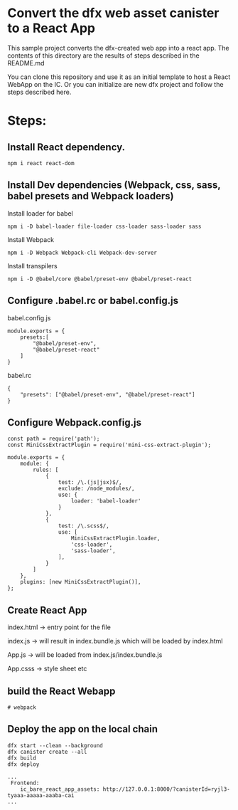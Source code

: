 # Convert the dfx web asset canister to a React App

This sample project converts the dfx-created web app into a react app.
The contents of this directory are the results of steps described in the README.md

You can clone this repository and use it as an initial template to host a React
WebApp on the IC.  Or you can initialize are new dfx project and follow the
steps described here.


# Steps:

## Install React dependency.

```
npm i react react-dom
```


## Install Dev dependencies (Webpack, css, sass, babel presets and Webpack loaders)

Install loader for babel
```
npm i -D babel-loader file-loader css-loader sass-loader sass
```


Install Webpack
```
npm i -D Webpack Webpack-cli Webpack-dev-server
```

Install transpilers
```
npm i -D @babel/core @babel/preset-env @babel/preset-react
```


## Configure .babel.rc or babel.config.js

babel.config.js
```
module.exports = {
    presets:[
        "@babel/preset-env",
        "@babel/preset-react"
    ]
}
```

babel.rc
```
{
    "presets": ["@babel/preset-env", "@babel/preset-react"]
}
```


## Configure Webpack.config.js
```
const path = require('path');
const MiniCssExtractPlugin = require('mini-css-extract-plugin');

module.exports = {
    module: {
        rules: [
            {
                test: /\.(js|jsx)$/,
                exclude: /node_modules/,
                use: {
                    loader: 'babel-loader'
                }
            },
            {
                test: /\.scss$/,
                use: [
                    MiniCssExtractPlugin.loader,
                    'css-loader',
                    'sass-loader',
                ],
            }
        ]
    },
    plugins: [new MiniCssExtractPlugin()],
};
```


## Create React App

index.html -> entry point for the file

index.js -> will result in index.bundle.js which will be loaded by index.html

App.js -> will be loaded from index.js/index.bundle.js

App.csss -> style sheet etc

## build the React Webapp

```
# webpack
```

## Deploy the app on the local chain

```
dfx start --clean --background
dfx canister create --all
dfx build
dfx deploy

...
 Frontend:
    ic_bare_react_app_assets: http://127.0.0.1:8000/?canisterId=ryjl3-tyaaa-aaaaa-aaaba-cai
...

```
